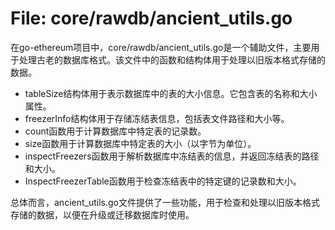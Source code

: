 # File: core/rawdb/ancient_utils.go

在go-ethereum项目中，core/rawdb/ancient_utils.go是一个辅助文件，主要用于处理古老的数据库格式。该文件中的函数和结构体用于处理以旧版本格式存储的数据。

- tableSize结构体用于表示数据库中的表的大小信息。它包含表的名称和大小属性。
- freezerInfo结构体用于存储冻结表信息，包括表文件路径和大小等。
- count函数用于计算数据库中特定表的记录数。
- size函数用于计算数据库中特定表的大小（以字节为单位）。
- inspectFreezers函数用于解析数据库中冻结表的信息，并返回冻结表的路径和大小。
- InspectFreezerTable函数用于检查冻结表中的特定键的记录数和大小。

总体而言，ancient_utils.go文件提供了一些功能，用于检查和处理以旧版本格式存储的数据，以便在升级或迁移数据库时使用。

